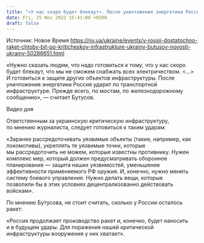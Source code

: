 ```yaml
---
title: "«У нас скоро будет блекаут». После уничтожения энергетики Россия ударит по транспортной инфраструктуре Украины — Бутусов"
date: Fri, 25 Nov 2022 15:41:00 +0200
draft: false
---
```

Источник: Новое Время https://nv.ua/ukraine/events/v-rossii-dostatochno-raket-chtoby-bit-po-kriticheskoy-infrastrukture-ukrainy-butusov-novosti-ukrainy-50286651.html


«Нужно сказать людям, что надо готовиться к тому, что у нас скоро будет блекаут, что мы не сможем снабжать всех электричеством. <…> И готовиться к защите других объектов инфраструктуры. После уничтожения энергетики Россия ударит по транспортной инфраструктуре. Прежде всего, по мостам, по железнодорожному сообщению», — считает Бутусов.

 Видео дня   

Ответственным за украинскую критическую инфраструктуру, по мнению журналиста, следует готовиться к таким ударам:

«Заранее рассредоточивать уязвимые объекты (такие, например, как локомотивы), укреплять те уязвимые точки, которые мы рассредоточить не можем, которые известны противнику. Нужен комплекс мер, который должен предусматривать оборонное планирование — защита наших уязвимостей, уменьшение эффективности применяемого РФ оружия. И, конечно, нужно менять систему боевого управления. Нужно делать вещи, которые позволили бы в этих условиях децентрализованно действовать войскам».

По мнению Бутусова, не стоит считать, сколько у России осталось ракет:

«Россия продолжает производство ракет и, конечно, будет наносить и в будущем удары. Для поражения нашей критической инфраструктуры вооружения у них хватает».
